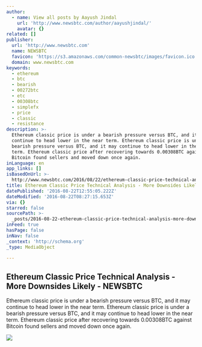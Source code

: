 ```yaml
---
author:
  - name: View all posts by Aayush Jindal
    url: 'http://www.newsbtc.com/author/aayushjindal/'
    avatar: {}
related: []
publisher:
  url: 'http://www.newsbtc.com'
  name: NEWSBTC
  favicon: 'https://s3.amazonaws.com/common-newsbtc/images/favicon.ico'
  domain: www.newsbtc.com
keywords:
  - ethereum
  - btc
  - bearish
  - 00272btc
  - etc
  - 00308btc
  - simplefx
  - price
  - classic
  - resistance
description: >-
  Ethereum classic price is under a bearish pressure versus BTC, and it may
  continue to head lower in the near term. Ethereum classic price is under a
  bearish pressure versus BTC, and it may continue to head lower in the near
  term. Ethereum classic price after recovering towards 0.00308BTC against
  Bitcoin found sellers and moved down once again.
inLanguage: en
app_links: []
isBasedOnUrl: >-
  http://www.newsbtc.com/2016/08/22/ethereum-classic-price-technical-analysis-downsides-likely/
title: Ethereum Classic Price Technical Analysis - More Downsides Likely - NEWSBTC
datePublished: '2016-08-22T12:55:05.222Z'
dateModified: '2016-08-22T08:27:15.653Z'
via: {}
starred: false
sourcePath: >-
  _posts/2016-08-22-ethereum-classic-price-technical-analysis-more-downsides-l.md
inFeed: true
hasPage: false
inNav: false
_context: 'http://schema.org'
_type: MediaObject

---
```

<article style=""><h1>Ethereum Classic Price Technical Analysis - More Downsides Likely - NEWSBTC</h1><p>Ethereum classic price is under a bearish pressure versus BTC, and it may continue to head lower in the near term. Ethereum classic price is under a bearish pressure versus BTC, and it may continue to head lower in the near term. Ethereum classic price after recovering towards 0.00308BTC against Bitcoin found sellers and moved down once again.</p><img src="http://s3.amazonaws.com/main-newsbtc-images/2016/08/22070444/Ethereum-Classic15.png" /></article>